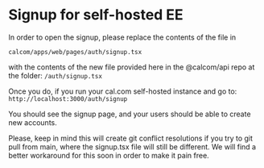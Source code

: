 # Signup for self-hosted EE

In order to open the signup, please replace the contents of the file in

`calcom/apps/web/pages/auth/signup.tsx`

with the contents of the new file provided here in the @calcom/api repo at the folder:
`/auth/signup.tsx`

Once you do, if you run your cal.com self-hosted instance and go to:
`http://localhost:3000/auth/signup`

You should see the signup page, and your users should be able to create new accounts.

Please, keep in mind this will create git conflict resolutions if you try to git pull from main, where the signup.tsx file will still be different. We will find a better workaround for this soon in order to make it pain free.
